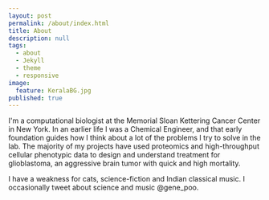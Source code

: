 ```yaml
---
layout: post
permalink: /about/index.html
title: About
description: null
tags:
  - about
  - Jekyll
  - theme
  - responsive
image:
  feature: KeralaBG.jpg
published: true
---
```

 
I'm a computational biologist at the Memorial Sloan Kettering Cancer Center in New York. In an earlier life I was a Chemical Engineer, and that early foundation guides how I think about a lot of the problems I try to solve in the lab. The majority of my projects have used proteomics and high-throughput cellular phenotypic data to design and understand treatment for glioblastoma, an aggressive brain tumor with quick and high mortality. 

I have a weakness for cats, science-fiction and Indian classical music. I occasionally tweet about science and music @gene_poo.
